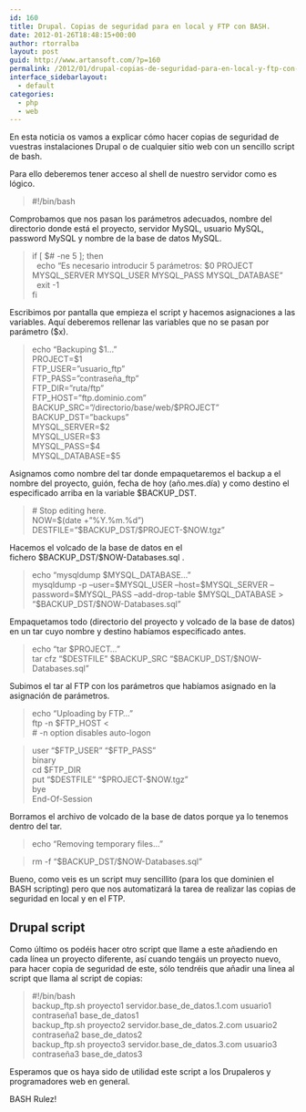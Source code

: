 ```yaml
---
id: 160
title: Drupal. Copias de seguridad para en local y FTP con BASH.
date: 2012-01-26T18:48:15+00:00
author: rtorralba
layout: post
guid: http://www.artansoft.com/?p=160
permalink: /2012/01/drupal-copias-de-seguridad-para-en-local-y-ftp-con-bash/
interface_sidebarlayout:
  - default
categories:
  - php
  - web
---
```

En esta noticia os vamos a explicar cómo hacer copias de seguridad de vuestras instalaciones Drupal o de cualquier sitio web con un sencillo script de bash.

<div>
</div>

<div>
  Para ello deberemos tener acceso al shell de nuestro servidor como es lógico.
</div>

<div>
</div>

> <div>
>   <div>
>     #!/bin/bash
>   </div>
> </div>
> 
> <div>
>
> </div>

<div>
  <div>
    Comprobamos que nos pasan los parámetros adecuados, nombre del directorio donde está el proyecto, servidor MySQL, usuario MySQL, password MySQL y nombre de la base de datos MySQL.
  </div>
</div>

<div>
</div>

> <div>
>   <div>
>     if [ $# -ne 5 ]; then
>   </div>
> </div>
> 
> <div>
>   <div>
>       echo &#8220;Es necesario introducir 5 parámetros: $0 PROJECT MYSQL_SERVER MYSQL_USER MYSQL_PASS MYSQL_DATABASE&#8221;
>   </div>
> </div>
> 
> <div>
>   <div>
>       exit -1
>   </div>
> </div>
> 
> <div>
>   <div>
>     fi
>   </div>
> </div>
> 
> <div>
>
> </div>

Escribimos por pantalla que empieza el script y hacemos asignaciones a las variables. Aquí deberemos rellenar las variables que no se pasan por parámetro ($x).<span style="color: #98adad;"><br /> </span>

<div>
  <div>
  </div>
</div>

> <div>
>   <div>
>     echo &#8220;Backuping $1&#8230;&#8221;
>   </div>
> </div>
> 
> <div>
>   <div>
>
>   </div>
> </div>
> 
> <div>
>   <div>
>     PROJECT=$1
>   </div>
> </div>
> 
> <div>
>   <div>
>     FTP_USER=&#8221;usuario_ftp&#8221;
>   </div>
> </div>
> 
> <div>
>   <div>
>     FTP_PASS=&#8221;contraseña_ftp&#8221;
>   </div>
> </div>
> 
> <div>
>   <div>
>     FTP_DIR=&#8221;ruta/ftp&#8221;
>   </div>
> </div>
> 
> <div>
>   <div>
>     FTP_HOST=&#8221;ftp.dominio.com&#8221;
>   </div>
> </div>
> 
> <div>
>   <div>
>     BACKUP_SRC=&#8221;/directorio/base/web/$PROJECT&#8221;
>   </div>
> </div>
> 
> <div>
>   <div>
>     BACKUP_DST=&#8221;backups&#8221;
>   </div>
> </div>
> 
> <div>
>   <div>
>     MYSQL_SERVER=$2
>   </div>
> </div>
> 
> <div>
>   <div>
>     MYSQL_USER=$3
>   </div>
> </div>
> 
> <div>
>   <div>
>     MYSQL_PASS=$4
>   </div>
> </div>
> 
> <div>
>   <div>
>     MYSQL_DATABASE=$5
>   </div>
> </div>

<div>
  <div>
  </div>
  
  <div>
    Asignamos como nombre del tar donde empaquetaremos el backup a el nombre del proyecto, guión, fecha de hoy (año.mes.día) y como destino el especificado arriba en la variable $BACKUP_DST.
  </div>
  
  <div>
  </div>
</div>

> <div>
>   <div>
>     # Stop editing here.
>   </div>
> </div>
> 
> <div>
>   <div>
>     NOW=$(date +&#8221;%Y.%m.%d&#8221;)
>   </div>
> </div>
> 
> <div>
>   <div>
>     DESTFILE=&#8221;$BACKUP_DST/$PROJECT-$NOW.tgz&#8221;
>   </div>
> </div>

<div>
  <div>
  </div>
  
  <div>
    Hacemos el volcado de la base de datos en el fichero $BACKUP_DST/$NOW-Databases.sql .
  </div>
  
  <div>
  </div>
</div>

> <div>
>   <div>
>     echo &#8220;mysqldump $MYSQL_DATABASE&#8230;&#8221;
>   </div>
> </div>
> 
> <div>
>   <div>
>     mysqldump -p &#8211;user=$MYSQL_USER &#8211;host=$MYSQL_SERVER &#8211;password=$MYSQL_PASS &#8211;add-drop-table $MYSQL_DATABASE > &#8220;$BACKUP_DST/$NOW-Databases.sql&#8221;
>   </div>
> </div>

<div>
  <div>
  </div>
  
  <div>
    Empaquetamos todo (directorio del proyecto y volcado de la base de datos) en un tar cuyo nombre y destino habíamos especificado antes.
  </div>
  
  <div>
  </div>
</div>

> <div>
>   <div>
>     echo &#8220;tar $PROJECT&#8230;&#8221;
>   </div>
> </div>
> 
> <div>
>   <div>
>     tar cfz &#8220;$DESTFILE&#8221; $BACKUP_SRC &#8220;$BACKUP_DST/$NOW-Databases.sql&#8221;
>   </div>
> </div>

<div>
  <div>
  </div>
  
  <div>
    Subimos el tar al FTP con los parámetros que habíamos asignado en la asignación de parámetros.
  </div>
  
  <div>
  </div>
</div>

> <div>
>   <div>
>     echo &#8220;Uploading by FTP&#8230;&#8221;
>   </div>
> </div>
> 
> <div>
>   <div>
>     ftp -n $FTP_HOST <<End-Of-Session
>   </div>
> </div>
> 
> <div>
>   <div>
>     # -n option disables auto-logon
>   </div>
> </div>

> <div>
>   <div>
>
>   </div>
> </div>

> <div>
>   <div>
>     user &#8220;$FTP_USER&#8221; &#8220;$FTP_PASS&#8221;
>   </div>
> </div>
> 
> <div>
>   <div>
>     binary
>   </div>
> </div>
> 
> <div>
>   <div>
>     cd $FTP_DIR
>   </div>
> </div>
> 
> <div>
>   <div>
>     put &#8220;$DESTFILE&#8221; &#8220;$PROJECT-$NOW.tgz&#8221;
>   </div>
> </div>
> 
> <div>
>   <div>
>     bye
>   </div>
> </div>
> 
> <div>
>   <div>
>     End-Of-Session
>   </div>
> </div>

<div>
  <div>
  </div>
  
  <div>
    Borramos el archivo de volcado de la base de datos porque ya lo tenemos dentro del tar.
  </div>
</div>

<div>
</div>

> <div>
>   <div>
>     echo &#8220;Removing temporary files&#8230;&#8221;
>   </div>
> </div>

<div>
  <div>
  </div>
</div>

> <div>
>   <div>
>     rm -f &#8220;$BACKUP_DST/$NOW-Databases.sql&#8221;
>   </div>
> </div>
> 
> <div>
>
> </div>

Bueno, como veis es un script muy sencillito (para los que dominien el BASH scripting) pero que nos automatizará la tarea de realizar las copias de seguridad en local y en el FTP.

## Drupal script

<div>
  Como último os podéis hacer otro script que llame a este añadiendo en cada línea un proyecto diferente, así cuando tengáis un proyecto nuevo, para hacer copia de seguridad de este, sólo tendréis que añadir una linea al script que llama al script de copias:
</div>

<div>
</div>

> <div>
>   #!/bin/bash
> </div>
> 
> <div>
>   <div>
>     backup_ftp.sh proyecto1 servidor.base_de_datos.1.com usuario1 contraseña1 base_de_datos1
>   </div>
> </div>
> 
> <div>
>   <div>
>     backup_ftp.sh proyecto2 servidor.base_de_datos.2.com usuario2 contraseña2 base_de_datos2
>   </div>
> </div>
> 
> <div>
>   <div>
>     backup_ftp.sh proyecto3 servidor.base_de_datos.3.com usuario3 contraseña3 base_de_datos3
>   </div>
> </div>
> 
> <div>
>
> </div>

Esperamos que os haya sido de utilidad este script a los Drupaleros y programadores web en general.

<div>
</div>

<div>
  BASH Rulez!
</div>
